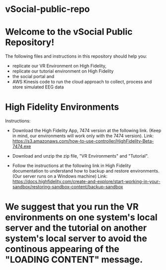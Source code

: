 # vSocial-public-repo
# Welcome to the vSocial Public Repository!
The following files and instructions in this repository should help you:
- replicate our VR Environment on High Fidelity, 
- replicate our tutorial environment on High Fidelity
- the social portal and
- AWS Kinesis code to run the cloud approach to collect, process and store simulated EEG data

# High Fidelity Environments
Instructions:
- Download the High Fidelity App, 7474 version at the following link. (Keep in mind, our environments will work only with the 7474 version).
Link: https://s3.amazonaws.com/how-to-use-controller/HighFidelity-Beta-7474.exe

- Download and unzip the zip file, "VR Environments" and "Tutorial".

- Follow the instructions at the following link in High Fidelity documentation to understand how to backup and restore environments. (Our server runs on a Windows machine)
Link: https://docs.highfidelity.com/create-and-explore/start-working-in-your-sandbox/restoring-sandbox-content/backup-sandbox

# We suggest that you run the VR environments on one system's local server and the tutorial on another system's local server to avoid the continous appearing of the "LOADING CONTENT" message.


